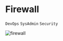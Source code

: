 # Firewall
`DevOps`
`SysAdmin`
`Security`

![firewall](https://s3.amazonaws.com/intranet-projects-files/holbertonschool-sysadmin_devops/284/V1HjQ1Y.png)
